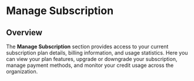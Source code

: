 # Manage Subscription

## Overview

The **Manage Subscription** section provides access to your current subscription plan details, billing information, and usage statistics. Here you can view your plan features, upgrade or downgrade your subscription, manage payment methods, and monitor your credit usage across the organization. 
